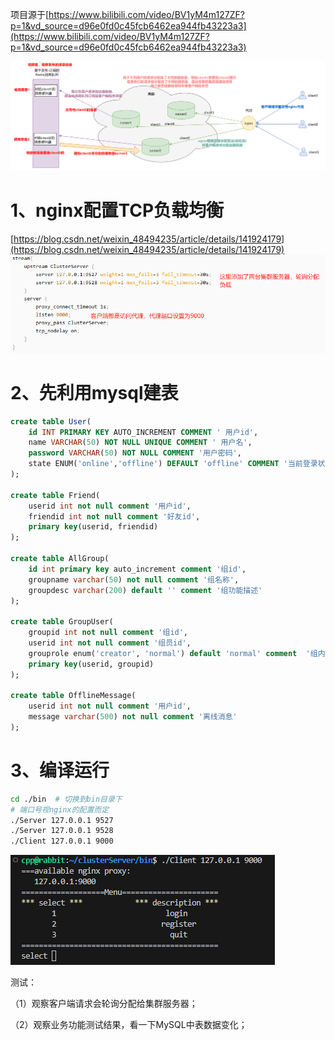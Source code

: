 项目源于[https://www.bilibili.com/video/BV1yM4m127ZF?p=1&vd_source=d96e0fd0c45fcb6462ea944fb43223a3](https://www.bilibili.com/video/BV1yM4m127ZF?p=1&vd_source=d96e0fd0c45fcb6462ea944fb43223a3)

![alt text](image.png)
# 1、nginx配置TCP负载均衡
[https://blog.csdn.net/weixin_48494235/article/details/141924179](https://blog.csdn.net/weixin_48494235/article/details/141924179)
![alt text](image-1.png)

# 2、先利用mysql建表
```sql
create table User(
    id INT PRIMARY KEY AUTO_INCREMENT COMMENT ' 用户id',
    name VARCHAR(50) NOT NULL UNIQUE COMMENT ' 用户名',
    password VARCHAR(50) NOT NULL COMMENT '用户密码',
    state ENUM('online','offline') DEFAULT 'offline' COMMENT '当前登录状态'
);

create table Friend(
    userid int not null comment '用户id',
    friendid int not null comment '好友id',
    primary key(userid, friendid)
);

create table AllGroup(
    id int primary key auto_increment comment '组id',
    groupname varchar(50) not null comment '组名称',
    groupdesc varchar(200) default '' comment '组功能描述'
);

create table GroupUser(
    groupid int not null comment '组id',
    userid int not null comment '组员id',
    grouprole enum('creator', 'normal') default 'normal' comment  '组内角色',
    primary key(userid, groupid)
);

create table OfflineMessage(
    userid int not null comment '用户id',
    message varchar(500) not null comment '离线消息'
);
```

# 3、编译运行
```bash
cd ./bin  # 切换到bin目录下
# 端口号视nginx的配置而定
./Server 127.0.0.1 9527
./Server 127.0.0.1 9528
./Client 127.0.0.1 9000
```
![alt text](image-2.png)
 
测试：

（1）观察客户端请求会轮询分配给集群服务器；

（2）观察业务功能测试结果，看一下MySQL中表数据变化；
